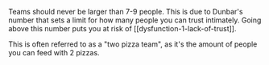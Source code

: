 Teams should never be larger than 7-9 people. This is due to Dunbar's number that sets a limit for how many people you can trust intimately. Going above this number puts you at risk of [[dysfunction-1-lack-of-trust]].

This is often referred to as a "two pizza team", as it's the amount of people you can feed with 2 pizzas.
